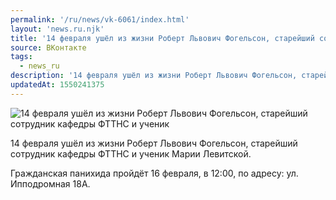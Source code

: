 ```yaml
---
permalink: '/ru/news/vk-6061/index.html'
layout: 'news.ru.njk'
title: '14 февраля ушёл из жизни Роберт Львович Фогельсон, старейший сотрудник кафедры ФТТНС и ученик М'
source: ВКонтакте
tags:
  - news_ru
description: '14 февраля ушёл из жизни Роберт Львович Фогельсон, старейший сотрудник кафедры ФТТНС и ученик'
updatedAt: 1550241375
---
```

![14 февраля ушёл из жизни Роберт Львович Фогельсон, старейший сотрудник кафедры ФТТНС и ученик](https://sun9-73.userapi.com/impf/c845522/v845522648/1a94d2/M2GwuKUexKM.jpg?size=900x600&quality=96&proxy=1&sign=6472f7a8132fc17045fbf9c9cb679070&c_uniq_tag=9LUdmpJKGVguqzscwGzxiiwa7C15poK4KxfcTXvMjgY&type=album)

14 февраля ушёл из жизни Роберт Львович Фогельсон, старейший сотрудник кафедры ФТТНС и ученик Марии Левитской.

Гражданская панихида пройдёт 16 февраля, в 12:00, по адресу: ул. Ипподромная 18А.
